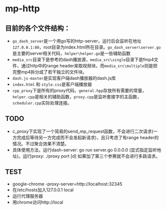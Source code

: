 # mp-http
## 目前的各个文件结构：

* `go_dash_server`是一个用go写的http-server，运行后会监听在地址`127.0.0.1:80`，root目录为index.html所在目录。`go_dash_server\server.go`是主要的server相关代码，`helper\helper.go`是一些辅助函数
* `media_src`目录下是参考的dash播放源，`media_src\single`目录下是fmp4文件，通过http中的range header来取视频块，而`media_src\multiple`则是把完整mp4拆分成了若干独立的文件块。
* `dash.js-master`是实现客户端dash播放器的dash.js库
* `index.html` 和 `style.css`是客户端播放器
* `cpp_proxy`下是所有的proxy代码，`general.hpp`存放所有需要的常量，`helper.cpp`是相关的辅助函数，`proxy.cpp`是监听套接字的主函数，`scheduler.cpp`实际处理连接。



## TODO

* c_proxy下实现了一个简易的send_mp_request函数，不会进行二次请求(一方完成后等待另一方完成而不会发起新请求)，且只考虑了有range header的情况。不过聚合效果不清楚。
* 具体使用方法，运行dash-server: go run server.go 0.0.0.0 (显式指定监听地址)。运行proxy: ./proxy port [d]     如果加了第三个参赛就不会进行多路请求。  

## TEST
* google-chrome -proxy-server=http://localhost:32345
* 在/etc/hosts加入127.0.0.1 local
* 运行代理服务器
* 用chrome访问http://local
